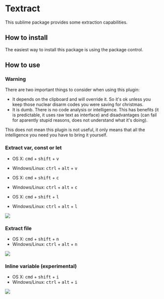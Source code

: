 
# Textract

This sublime package provides some extraction capabilities.

## How to install

The easiest way to install this package is using the package control.

## How to use

### Warning

There are two important things to consider when using this plugin:

- It depends on the clipboard and will override it. So it's ok unless you keep those nuclear disarm codes you were saving for christmas.
- It is dumb. There is no code analysis or intelligence. This has benefits (it is predictable, it uses raw text as interface) and disadvantages (can fail for aparently stupid reasons, does not understand what it's doing).

This does not mean this plugin is not useful, it only means that all the intelligence you need you have to bring it yourself.

### Extract var, const or let

- OS X: <kbd>cmd</kbd> + <kbd>shift</kbd> + <kbd>v</kbd>
- Windows/Linux: <kbd>ctrl</kbd> + <kbd>alt</kbd> + <kbd>v</kbd>

- OS X: <kbd>cmd</kbd> + <kbd>shift</kbd> + <kbd>c</kbd>
- Windows/Linux: <kbd>ctrl</kbd> + <kbd>alt</kbd> + <kbd>c</kbd>

- OS X: <kbd>cmd</kbd> + <kbd>shift</kbd> + <kbd>l</kbd>
- Windows/Linux: <kbd>ctrl</kbd> + <kbd>alt</kbd> + <kbd>l</kbd>

![](https://dl.dropboxusercontent.com/u/140127353/extractVariable.gif)


### Extract file

- OS X: <kbd>cmd</kbd> + <kbd>shift</kbd> + <kbd>n</kbd>
- Windows/Linux: <kbd>ctrl</kbd> + <kbd>alt</kbd> + <kbd>n</kbd>

![](https://dl.dropboxusercontent.com/u/140127353/extractFile.gif)

### Inline variable (experimental)

- OS X: <kbd>cmd</kbd> + <kbd>shift</kbd> + <kbd>i</kbd>
- Windows/Linux: <kbd>ctrl</kbd> + <kbd>alt</kbd> + <kbd>i</kbd>

![](https://dl.dropboxusercontent.com/u/140127353/inlineVariable.gif)
